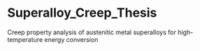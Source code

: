 # Superalloy_Creep_Thesis
Creep property analysis of austenitic metal superalloys for high-temperature energy conversion 
